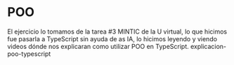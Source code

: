 # POO
El ejercicio lo tomamos de la tarea #3 MINTIC de la U virtual, lo que hicimos fue pasarla a TypeScript sin ayuda de as IA, lo hicimos leyendo y viendo videos dónde nos explicaran como utilizar POO en TypeScript.
explicacion-poo-typescript
